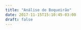 ```yaml
---
title: "Análise de Boqueirão"
date: 2017-11-15T15:10:45-03:00
draft: false
---
```


<div id="vis1" width=300></div>
<div id="vis2" width=300></div>
<div id="vis3" width=300></div>

<script src="https://cdnjs.cloudflare.com/ajax/libs/vega/3.0.7/vega.js"></script>
<script src="https://cdnjs.cloudflare.com/ajax/libs/vega-lite/2.0.1/vega-lite.js"></script>
<script src="https://cdnjs.cloudflare.com/ajax/libs/vega-embed/3.0.0-rc7/vega-embed.js"></script>
<script>
    let spec = "https://gist.githubusercontent.com/Docinho/ffa499e8e3c4596ec41494bec53e9155/raw/f4b0fa0f0288d2cc2a3c6f8a244d8d67e093f1d2/explicacao.md";
  	vegaEmbed('#texto', spec).catch(console.warn);
        spec = "https://gist.githubusercontent.com/Docinho/ffa499e8e3c4596ec41494bec53e9155/raw/f4b0fa0f0288d2cc2a3c6f8a244d8d67e093f1d2/sdPercentual.json";
  	vegaEmbed('#vis1', spec).catch(console.warn);
    spec = "https://gist.githubusercontent.com/Docinho/ffa499e8e3c4596ec41494bec53e9155/raw/f4b0fa0f0288d2cc2a3c6f8a244d8d67e093f1d2/volume11-17.json";
  	vegaEmbed('#vis2', spec).catch(console.warn);
    spec = "https://gist.githubusercontent.com/Docinho/ffa499e8e3c4596ec41494bec53e9155/raw/f4b0fa0f0288d2cc2a3c6f8a244d8d67e093f1d2/volume-geral.json";
  	vegaEmbed('#vis3', spec).catch(console.warn);
    spec = "https://gist.githubusercontent.com/Docinho/ffa499e8e3c4596ec41494bec53e9155/raw/f4b0fa0f0288d2cc2a3c6f8a244d8d67e093f1d2/sd99-03.json";
  	vegaEmbed('#vis4', spec).catch(console.warn);
    spec = "https://gist.githubusercontent.com/Docinho/ffa499e8e3c4596ec41494bec53e9155/raw/f4b0fa0f0288d2cc2a3c6f8a244d8d67e093f1d2/qnt-medicoes.json";
  	vegaEmbed('#vis5', spec).catch(console.warn);
</script>


